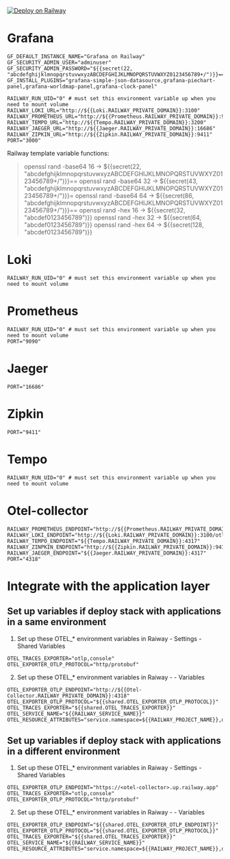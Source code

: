 

[![Deploy on Railway](https://railway.com/button.svg)](https://railway.com/template/faP63Y?referralCode=HlH-QK)

# Grafana

```
GF_DEFAULT_INSTANCE_NAME="Grafana on Railway"
GF_SECURITY_ADMIN_USER="adminuser"
GF_SECURITY_ADMIN_PASSWORD="${{secret(22, "abcdefghijklmnopqrstuvwxyzABCDEFGHIJKLMNOPQRSTUVWXYZ0123456789+/")}}=="
GF_INSTALL_PLUGINS="grafana-simple-json-datasource,grafana-piechart-panel,grafana-worldmap-panel,grafana-clock-panel"

RAILWAY_RUN_UID="0" # must set this environment variable up when you need to mount volume
RAILWAY_LOKI_URL="http://${{Loki.RAILWAY_PRIVATE_DOMAIN}}:3100"
RAILWAY_PROMETHEUS_URL="http://${{Prometheus.RAILWAY_PRIVATE_DOMAIN}}:9090"
RAILWAY_TEMPO_URL="http://${{Tempo.RAILWAY_PRIVATE_DOMAIN}}:3200"
RAILWAY_JAEGER_URL="http://${{Jaeger.RAILWAY_PRIVATE_DOMAIN}}:16686"
RAILWAY_ZIPKIN_URL="http://${{Zipkin.RAILWAY_PRIVATE_DOMAIN}}:9411"
PORT="3000"
```

Railway template variable functions:

>openssl rand -base64 16 → ${{secret(22, "abcdefghijklmnopqrstuvwxyzABCDEFGHIJKLMNOPQRSTUVWXYZ0123456789+/")}}==
>openssl rand -base64 32 → ${{secret(43, "abcdefghijklmnopqrstuvwxyzABCDEFGHIJKLMNOPQRSTUVWXYZ0123456789+/")}}=
>openssl rand -base64 64 → ${{secret(86, "abcdefghijklmnopqrstuvwxyzABCDEFGHIJKLMNOPQRSTUVWXYZ0123456789+/")}}==
>openssl rand -hex 16 → ${{secret(32, "abcdef0123456789")}}
>openssl rand -hex 32 → ${{secret(64, "abcdef0123456789")}}
>openssl rand -hex 64 → ${{secret(128, "abcdef0123456789")}}

# Loki

```
RAILWAY_RUN_UID="0" # must set this environment variable up when you need to mount volume
```

# Prometheus

```
RAILWAY_RUN_UID="0" # must set this environment variable up when you need to mount volume
PORT="9090"
```

# Jaeger

```
PORT="16686"
```

# Zipkin

```
PORT="9411"
```

# Tempo

```
RAILWAY_RUN_UID="0" # must set this environment variable up when you need to mount volume
```


# Otel-collector

```
RAILWAY_PROMETHEUS_ENDPOINT="http://${{Prometheus.RAILWAY_PRIVATE_DOMAIN}}:9090/api/v1/write"
RAILWAY_LOKI_ENDPOINT="http://${{Loki.RAILWAY_PRIVATE_DOMAIN}}:3100/otlp"
RAILWAY_TEMPO_ENDPOINT="${{Tempo.RAILWAY_PRIVATE_DOMAIN}}:4317"
RAILWAY_ZINPKIN_ENDPOINT="http://${{Zipkin.RAILWAY_PRIVATE_DOMAIN}}:9411/api/v2/spans"
RAILWAY_JAEGER_ENDPOINT="${{Jaeger.RAILWAY_PRIVATE_DOMAIN}}:4317"
PORT="4318"
```

# Integrate with the application layer

## Set up variables if deploy stack with applications in a same environment

1. Set up these OTEL_* environment variables in Raiway - Settings - Shared Variables

```
OTEL_TRACES_EXPORTER="otlp,console"
OTEL_EXPORTER_OTLP_PROTOCOL="http/protobuf"
```

2. Set up these OTEL_* environment variables in Raiway - <Your Service> - Variables

```
OTEL_EXPORTER_OTLP_ENDPOINT="http://${{Otel-Collector.RAILWAY_PRIVATE_DOMAIN}}:4318"
OTEL_EXPORTER_OTLP_PROTOCOL="${{shared.OTEL_EXPORTER_OTLP_PROTOCOL}}"
OTEL_TRACES_EXPORTER="${{shared.OTEL_TRACES_EXPORTER}}"
OTEL_SERVICE_NAME="${{RAILWAY_SERVICE_NAME}}"
OTEL_RESOURCE_ATTRIBUTES="service.namespace=${{RAILWAY_PROJECT_NAME}},deployment.environment=${{RAILWAY_ENVIRONMENT_NAME}}"
```

## Set up variables if deploy stack with applications in a different environment

1. Set up these OTEL_* environment variables in Raiway - Settings - Shared Variables

```
OTEL_EXPORTER_OTLP_ENDPOINT="https://<otel-collector>.up.railway.app"
OTEL_TRACES_EXPORTER="otlp,console"
OTEL_EXPORTER_OTLP_PROTOCOL="http/protobuf"
```

2. Set up these OTEL_* environment variables in Raiway - <Your Service> - Variables

```
OTEL_EXPORTER_OTLP_ENDPOINT="${{shared.OTEL_EXPORTER_OTLP_ENDPOINT}}"
OTEL_EXPORTER_OTLP_PROTOCOL="${{shared.OTEL_EXPORTER_OTLP_PROTOCOL}}"
OTEL_TRACES_EXPORTER="${{shared.OTEL_TRACES_EXPORTER}}"
OTEL_SERVICE_NAME="${{RAILWAY_SERVICE_NAME}}"
OTEL_RESOURCE_ATTRIBUTES="service.namespace=${{RAILWAY_PROJECT_NAME}},deployment.environment=${{RAILWAY_ENVIRONMENT_NAME}}"
```
